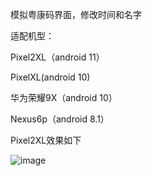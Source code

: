 模拟粤康码界面，修改时间和名字

适配机型：

Pixel2XL（android 11）

PixelXL(android 10)

华为荣耀9X（android 10）

Nexus6p（android 8.1）


Pixel2XL效果如下

![image]()
